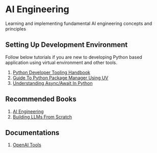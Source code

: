 # AI Engineering

Learning and implementing fundamental AI engineering concepts and principles

## Setting Up Development Environment

Follow below tutorials if you are new to developing Python based application using virtual environment and other tools.

1. [Python Developer Tooling Handbook](https://pydevtools.com/handbook/)
2. [Guide To Python Package Manager Using UV](https://www.datacamp.com/tutorial/python-uv)
3. [Understanding Async/Await In Python](https://realpython.com/async-io-python/)

## Recommended Books

1. [AI Engineering](https://www.oreilly.com/library/view/ai-engineering/9781098166298/)
2. [Building LLMs From Scratch](https://www.manning.com/books/build-a-large-language-model-from-scratch)

## Documentations

1. [OpenAI Tools](https://openai.github.io/openai-agents-python/tools/)
